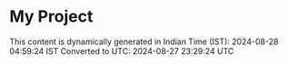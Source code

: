 # My Project

This content is dynamically generated in Indian Time (IST): 2024-08-28 04:59:24 IST
Converted to UTC: 2024-08-27 23:29:24 UTC

